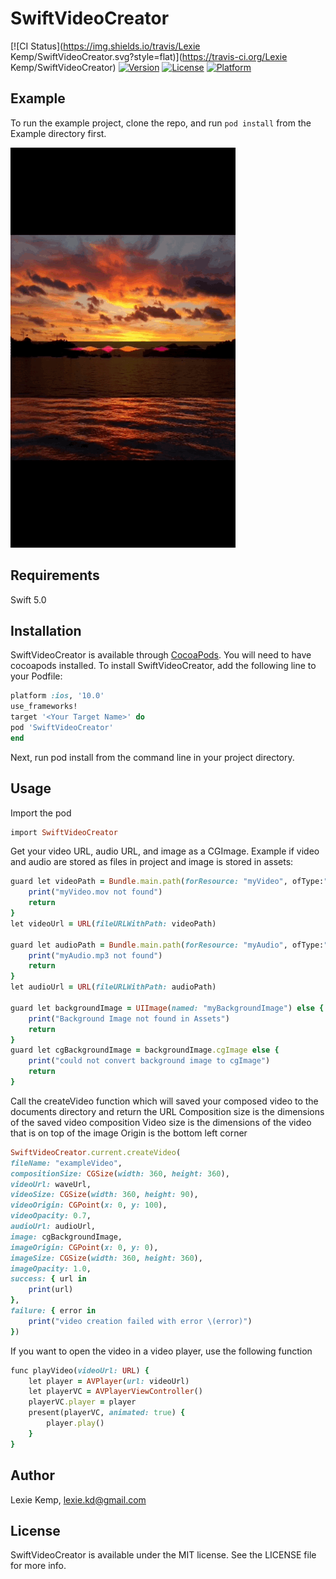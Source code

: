 # SwiftVideoCreator

[![CI Status](https://img.shields.io/travis/Lexie Kemp/SwiftVideoCreator.svg?style=flat)](https://travis-ci.org/Lexie Kemp/SwiftVideoCreator)
[![Version](https://img.shields.io/cocoapods/v/SwiftVideoCreator.svg?style=flat)](https://cocoapods.org/pods/SwiftVideoCreator)
[![License](https://img.shields.io/cocoapods/l/SwiftVideoCreator.svg?style=flat)](https://cocoapods.org/pods/SwiftVideoCreator)
[![Platform](https://img.shields.io/cocoapods/p/SwiftVideoCreator.svg?style=flat)](https://cocoapods.org/pods/SwiftVideoCreator)

## Example

To run the example project, clone the repo, and run `pod install` from the Example directory first.

![](example.gif)

## Requirements

Swift 5.0

## Installation

SwiftVideoCreator is available through [CocoaPods](https://cocoapods.org). You will need to have cocoapods installed. To install
SwiftVideoCreator, add the following line to your Podfile:


```ruby
platform :ios, '10.0'
use_frameworks!
target '<Your Target Name>' do
pod 'SwiftVideoCreator'
end
```
Next, run pod install from the command line in your project directory.

## Usage
Import the pod

```ruby
import SwiftVideoCreator
```
Get your video URL, audio URL, and image as a CGImage.
Example if video and audio are stored as files in project and image is stored in assets:

```ruby
guard let videoPath = Bundle.main.path(forResource: "myVideo", ofType:"mov") else {
    print("myVideo.mov not found")
    return
}
let videoUrl = URL(fileURLWithPath: videoPath)

guard let audioPath = Bundle.main.path(forResource: "myAudio", ofType:"mp3") else {
    print("myAudio.mp3 not found")
    return
}
let audioUrl = URL(fileURLWithPath: audioPath)

guard let backgroundImage = UIImage(named: "myBackgroundImage") else {
    print("Background Image not found in Assets")
    return
}
guard let cgBackgroundImage = backgroundImage.cgImage else {
    print("could not convert background image to cgImage")
    return
}
```
Call the createVideo function which will saved your composed video to the documents directory and return the URL
Composition size is the dimensions of the saved video composition
Video size is the dimensions of the video that is on top of the image
Origin is the bottom left corner

```ruby
SwiftVideoCreator.current.createVideo(
fileName: "exampleVideo", 
compositionSize: CGSize(width: 360, height: 360), 
videoUrl: waveUrl, 
videoSize: CGSize(width: 360, height: 90), 
videoOrigin: CGPoint(x: 0, y: 100), 
videoOpacity: 0.7, 
audioUrl: audioUrl, 
image: cgBackgroundImage, 
imageOrigin: CGPoint(x: 0, y: 0), 
imageSize: CGSize(width: 360, height: 360), 
imageOpacity: 1.0,
success: { url in
    print(url)
}, 
failure: { error in
    print("video creation failed with error \(error)")
})
```
If you want to open the video in a video player, use the following function

```ruby
func playVideo(videoUrl: URL) {
    let player = AVPlayer(url: videoUrl)
    let playerVC = AVPlayerViewController()
    playerVC.player = player
    present(playerVC, animated: true) {
        player.play()
    }
}
```

## Author

Lexie Kemp, lexie.kd@gmail.com

## License

SwiftVideoCreator is available under the MIT license. See the LICENSE file for more info.
